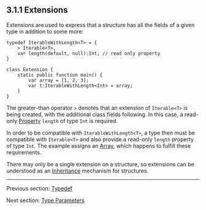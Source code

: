 ## 3.1.1 Extensions

Extensions are used to express that a structure has all the fields of a given type in addition to some more:

```
typedef IterableWithLength<T> = {
	> Iterable<T>,
	var length(default, null):Int; // read only property
}

class Extension {
	static public function main() {
		var array = [1, 2, 3];
		var t:IterableWithLength<Int> = array;
	}
}
```
The greater-than operator `>` denotes that an extension of `Iterable<T>` is being created, with the additional class fields following. In this case, a read-only [Property](https://github.com/Simn/HaxeManual/tree/master/md/manual/4.2-Property.md) `length` of type `Int` is required.

In order to be compatible with `IterableWithLength<T>`, a type then must be compatible with `Iterable<T>` and also provide a read-only `length` property of type `Int`. The example assigns an [Array](https://github.com/Simn/HaxeManual/tree/master/md/manual/6.2.1-Array.md), which happens to fulfill these requirements.

There may only be a single extension on a structure, so extensions can be understood as an [Inheritance](https://github.com/Simn/HaxeManual/tree/master/md/manual/2.3.2-Inheritance.md) mechanism for structures.

---

Previous section: [Typedef](https://github.com/Simn/HaxeManual/tree/master/md/manual/3.1-Typedef.md)

Next section: [Type Parameters](https://github.com/Simn/HaxeManual/tree/master/md/manual/3.2-Type_Parameters.md)